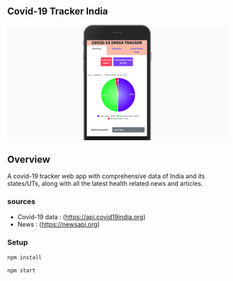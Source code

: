 ## Covid-19 Tracker India

![Home Page](https://github.com/Manishsharma203/covid19-tracker/blob/master/public/covidtracker.png)

## Overview

A covid-19 tracker web app with comprehensive data of India and its states/UTs, along with all the latest health related news and articles.

### sources

* Covid-19 data : (https://api.covid19india.org)
* News : (https://newsapi.org)

### Setup

```
npm install
```
```
npm start
```
